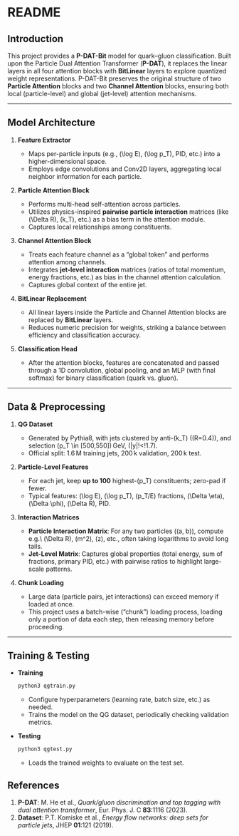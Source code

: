 # README

## Introduction
This project provides a **P-DAT-Bit** model for quark–gluon classification. Built upon the Particle Dual Attention Transformer (**P-DAT**), it replaces the linear layers in all four attention blocks with **BitLinear** layers to explore quantized weight representations. P-DAT-Bit preserves the original structure of two **Particle Attention** blocks and two **Channel Attention** blocks, ensuring both local (particle-level) and global (jet-level) attention mechanisms.

---

## Model Architecture

1. **Feature Extractor**  
   - Maps per-particle inputs (e.g., \(\log E\), \(\log p_T\), PID, etc.) into a higher-dimensional space.  
   - Employs edge convolutions and Conv2D layers, aggregating local neighbor information for each particle.

2. **Particle Attention Block**  
   - Performs multi-head self-attention across particles.  
   - Utilizes physics-inspired **pairwise particle interaction** matrices (like \(\Delta R\), \(k_T\), etc.) as a bias term in the attention module.  
   - Captures local relationships among constituents.

3. **Channel Attention Block**  
   - Treats each feature channel as a “global token” and performs attention among channels.  
   - Integrates **jet-level interaction** matrices (ratios of total momentum, energy fractions, etc.) as bias in the channel attention calculation.  
   - Captures global context of the entire jet.

4. **BitLinear Replacement**  
   - All linear layers inside the Particle and Channel Attention blocks are replaced by **BitLinear** layers.  
   - Reduces numeric precision for weights, striking a balance between efficiency and classification accuracy.

5. **Classification Head**  
   - After the attention blocks, features are concatenated and passed through a 1D convolution, global pooling, and an MLP (with final softmax) for binary classification (quark vs. gluon).

---

## Data & Preprocessing

1. **QG Dataset**  
   - Generated by Pythia8, with jets clustered by anti-\(k_T\) (\(R=0.4\)), and selection \(p_T \in [500,550]\) GeV, \(|y|\!<\!1.7\).  
   - Official split: 1.6 M training jets, 200 k validation, 200 k test.

2. **Particle-Level Features**  
   - For each jet, keep **up to 100** highest-\(p_T\) constituents; zero-pad if fewer.  
   - Typical features: \(\log E\), \(\log p_T\), \(p_T/E\) fractions, \(\Delta \eta\), \(\Delta \phi\), \(\Delta R\), PID.

3. **Interaction Matrices**  
   - **Particle Interaction Matrix**: For any two particles \((a, b)\), compute e.g.\ \(\Delta R\), \(m^2\), \(z\), etc., often taking logarithms to avoid long tails.  
   - **Jet-Level Matrix**: Captures global properties (total energy, sum of fractions, primary PID, etc.) with pairwise ratios to highlight large-scale patterns.

4. **Chunk Loading**  
   - Large data (particle pairs, jet interactions) can exceed memory if loaded at once.  
   - This project uses a batch-wise (“chunk”) loading process, loading only a portion of data each step, then releasing memory before proceeding.

---

## Training & Testing

- **Training**  
  ```bash
  python3 qgtrain.py
  ```
  - Configure hyperparameters (learning rate, batch size, etc.) as needed.  
  - Trains the model on the QG dataset, periodically checking validation metrics.

- **Testing**  
  ```bash
  python3 qgtest.py
  ```
  - Loads the trained weights to evaluate on the test set.  

## References

1. **P-DAT**: M. He et al., *Quark/gluon discrimination and top tagging with dual attention transformer*, Eur. Phys. J. C **83**:1116 (2023).  
2. **Dataset**: P.T. Komiske et al., *Energy flow networks: deep sets for particle jets*, JHEP **01**:121 (2019).
